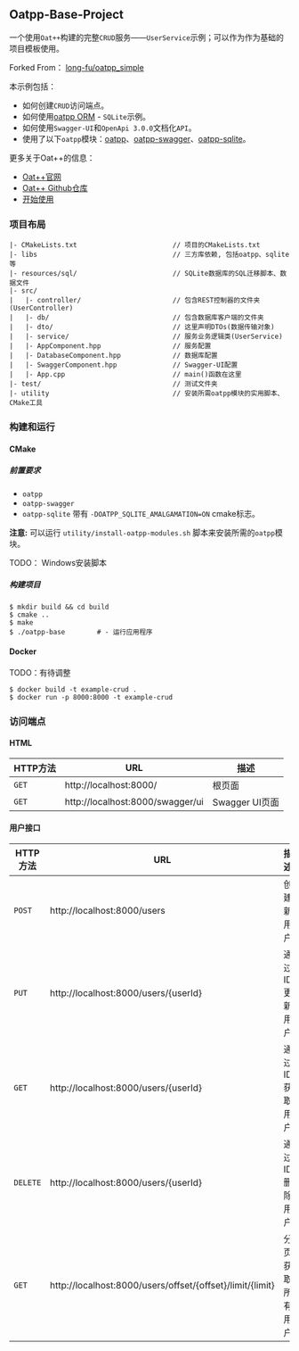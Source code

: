 ## Oatpp-Base-Project

一个使用`Oat++`构建的完整`CRUD`服务——`UserService`示例；可以作为作为基础的项目模板使用。

Forked From： [long-fu/oatpp_simple](https://github.com/long-fu/oatpp_simple)

本示例包括：

- 如何创建`CRUD`访问端点。
- 如何使用[oatpp ORM](https://oatpp.io/docs/components/orm/#high-level-overview) - `SQLite`示例。
- 如何使用`Swagger-UI`和`OpenApi 3.0.0`文档化`API`。
- 使用了以下`oatpp`模块：[oatpp](https://github.com/oatpp/oatpp)、[oatpp-swagger](https://github.com/oatpp/oatpp-swagger)、[oatpp-sqlite](https://github.com/oatpp/oatpp-sqlite)。

更多关于Oat++的信息：

- [Oat++官网](https://oatpp.io/)
- [Oat++ Github仓库](https://github.com/oatpp/oatpp)
- [开始使用](https://oatpp.io/docs/start)

### 项目布局

```shell
|- CMakeLists.txt                        // 项目的CMakeLists.txt
|- libs									 // 三方库依赖, 包括oatpp、sqlite等
|- resources/sql/                        // SQLite数据库的SQL迁移脚本、数据文件
|- src/
|   |- controller/                       // 包含REST控制器的文件夹(UserController)
|   |- db/                               // 包含数据库客户端的文件夹
|   |- dto/                              // 这里声明DTOs(数据传输对象)
|   |- service/                          // 服务业务逻辑类(UserService)
|   |- AppComponent.hpp                  // 服务配置
|   |- DatabaseComponent.hpp             // 数据库配置
|   |- SwaggerComponent.hpp              // Swagger-UI配置
|   |- App.cpp                           // main()函数在这里
|- test/                                 // 测试文件夹
|- utility						         // 安装所需oatpp模块的实用脚本、CMake工具
```

### 构建和运行

#### CMake

##### 前置要求

- `oatpp`
- `oatpp-swagger`
- `oatpp-sqlite` 带有 `-DOATPP_SQLITE_AMALGAMATION=ON` cmake标志。

**注意:** 可以运行 `utility/install-oatpp-modules.sh` 脚本来安装所需的`oatpp`模块。

TODO： Windows安装脚本

##### 构建项目

```
$ mkdir build && cd build
$ cmake ..
$ make 
$ ./oatpp-base        # - 运行应用程序
```

#### Docker

TODO：有待调整

```shell
$ docker build -t example-crud .
$ docker run -p 8000:8000 -t example-crud
```

### 访问端点

#### HTML

| HTTP方法 | URL                              | 描述           |
| -------- | -------------------------------- | -------------- |
| `GET`    | http://localhost:8000/           | 根页面         |
| `GET`    | http://localhost:8000/swagger/ui | Swagger UI页面 |

#### 用户接口

| HTTP方法 | URL                                                       | 描述             |
| -------- | --------------------------------------------------------- | ---------------- |
| `POST`   | http://localhost:8000/users                               | 创建新用户       |
| `PUT`    | http://localhost:8000/users/{userId}                      | 通过ID更新用户   |
| `GET`    | http://localhost:8000/users/{userId}                      | 通过ID获取用户   |
| `DELETE` | http://localhost:8000/users/{userId}                      | 通过ID删除用户   |
| `GET`    | http://localhost:8000/users/offset/{offset}/limit/{limit} | 分页获取所有用户 |

